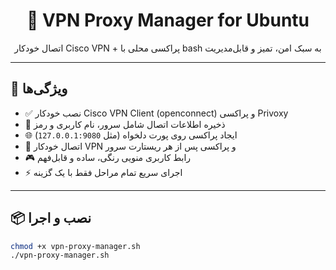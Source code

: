 <h1 align="center">🧪 VPN Proxy Manager for Ubuntu</h1>
<p align="center">اتصال خودکار Cisco VPN + پراکسی محلی با bash به سبک امن، تمیز و قابل‌مدیریت</p>

---

## 🚀 ویژگی‌ها

- ✅ نصب خودکار Cisco VPN Client (openconnect) و پراکسی Privoxy  
- 🔐 ذخیره اطلاعات اتصال شامل سرور، نام کاربری و رمز  
- 🌐 ایجاد پراکسی روی پورت دلخواه (مثل `127.0.0.1:9080`)  
- 🔄 اتصال خودکار VPN و پراکسی پس از هر ریستارت سرور  
- 🎮 رابط کاربری منویی رنگی، ساده و قابل‌فهم  
- ⚡ اجرای سریع تمام مراحل فقط با یک گزینه  

---

## 📦 نصب و اجرا

```bash
chmod +x vpn-proxy-manager.sh
./vpn-proxy-manager.sh
